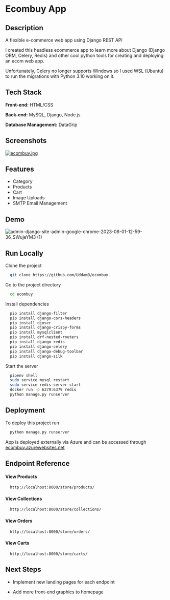 # Ecombuy App 




## Description

A flexible e-commerce web app using Django REST API

I created this headless ecommerce app to learn more about Django (Django ORM, Celery, Redis) and other cool python tools for creating and deploying an ecom web app.

Unfortunately, Celery no longer supports Windows so I used WSL (Ubuntu) to run the migrations with Python 3.10 working on it.
## Tech Stack

**Front-end:** HTML/CSS

**Back-end:** MySQL, Django, Node.js

**Database Management:** DataGrip


## Screenshots

[![ecombuy.jpg](https://i.postimg.cc/8kF3VQ3R/ecombuy.jpg)](https://postimg.cc/K42QnVmj)

## Features

- Category
- Products
- Cart
- Image Uploads
- SMTP Email Management


## Demo
![admin-django-site-admin-google-chrome-2023-08-01-12-59-36_SWujeYM3 (1)](https://github.com/UddamB/ecombuy-app/assets/89602764/8f451fc1-4a9b-4600-bd0f-32304f97dd5e)



## Run Locally

Clone the project

```bash
  git clone https://github.com/UddamB/ecombuy
```

Go to the project directory

```bash
  cd ecombuy
```

Install dependencies

```bash
  pip install django-filter
  pip install django-cors-headers 
  pip install djoser
  pip install django-crispy-forms 
  pip install mysqlclient
  pip install drf-nested-routers
  pip install django-redis
  pip install django-celery
  pip install django-debug-toolbar
  pip install django-silk
```

Start the server

```bash
  pipenv shell
  sudo service mysql restart
  sudo service redis-server start
  docker run -p 6379:6379 redis
  python manage.py runserver
```


## Deployment

To deploy this project run

```bash
  python manage.py runserver
```

App is deployed externally via Azure and can be accessed through [ecombuy.azurewebsites.net ](https://ecombuy.azurewebsites.net/)


## Endpoint Reference

#### View Products

```http
  http://localhost:8000/store/products/
```

#### View Collections

```http
  http://localhost:8000/store/collections/
```

#### View Orders

```http
  http://localhost:8000/store/orders/
```

#### View Carts

```http
  http://localhost:8000/store/carts/
```



## Next Steps

- Implement new landing pages for each endpoint

- Add more front-end graphics to homepage

